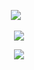 <p align="center">
</a>
<img src="https://komarev.com/ghpvc/?username=thanossu&color=EAD4BD&style=plastic&label=🥥" />⠀
<p align="center">
<img src="https://i.postimg.cc/28QtrDy9/Untitled1147-20250812165513.webp" />
<p align="center">
<img src="https://spotify-github-profile.kittinanx.com/api/view?uid=2kq4oimu9pg6ns1pv9qan6xlh&cover_image=true&theme=natemoo-re&show_offline=true&background_color=EAD4BD&interchange=false&bar_color=EAD4BD&bar_color_cover=false" />
